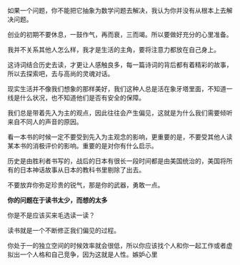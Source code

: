 如果一个问题，你不能把它抽象为数学问题去解决，我认为你并没有从根本上去解决问题。

创业的初期不要休息，一鼓作气，再而衰，三而竭。所以要做好充分的心里准备。

我并不关系其他人怎么样，我才是生活的主角，要将注意力都放在自己身上。

这诗词结合历史去读，才更让人感触良多，每一篇诗词的背后都有着精彩的故事，所以去探索吧，去与高尚的灵魂对话。

现实生活并不像我们想象的那样美好，我们这种人总是活在象牙塔里面，不知道一线是什么状况，也不知道他们是否有安全的保障。

我们总是带着先入为主的观点，因此往往会产生偏见，这就是为什么我们需要倾听来自不同人的声音的原因。

看一本书的时候一定不要受到先入为主观念的影响，更重要的是，不要受其他人读某本书的消极评价的影响。重要的是对你有什么启示。

历史是由胜利者书写的，战后的日本有很长一段时间都是由美国统治的，美国将所有的日本神话故事从日本的教科书里剔除了出去。

不要放弃你弥足珍贵的锐气，那是你的武器，勇敢一点。

**你的问题在于读书太少，而想的太多**

你是不是应该买来毛选读一读？

读书就是一个不断修正我们偏见的过程。

你处于一的独立空间的时候效率就会很低，所以你应该找个人和你一起工作或者虚拟出一个人格和自己竞争，因为这就是人性。嫉妒心里

